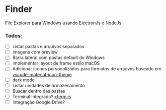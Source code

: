 # Finder
File Explorer para Windows usando ElectronJs e NodeJs

### Todos:
- [ ] Listar pastas e arquivos separados
- [ ] Imagens com preview
- [ ] Barra lateral com pastas default do Windows
- [ ] Implementar layout de frame estilo macOS
- [ ] Adicionar ícones personalizados para formatos de arquivos baseado em [vscode-material-icon-theme](https://github.com/PKief/vscode-material-icon-theme/tree/master/icons)
- [ ] dark mode
- [ ] Listar unidades de armazenamento
- [ ] Buscar dentro das pastas
- [ ] Terminal integrado? [xterm.js](https://xtermjs.org/)
- [ ] Integração Google Drive?
